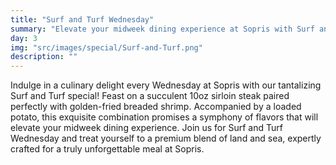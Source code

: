 ```yaml
---
title: "Surf and Turf Wednesday"
summary: "Elevate your midweek dining experience at Sopris with Surf and Turf Wednesday, a culinary delight featuring a 10oz sirloin steak, golden-fried breaded shrimp, and a loaded potato."
day: 3
img: "src/images/special/Surf-and-Turf.png"
description: ""
---
```

Indulge in a culinary delight every Wednesday at Sopris with our tantalizing Surf and Turf special! Feast on a succulent 10oz sirloin steak paired perfectly with golden-fried breaded shrimp. Accompanied by a loaded potato, this exquisite combination promises a symphony of flavors that will elevate your midweek dining experience. Join us for Surf and Turf Wednesday and treat yourself to a premium blend of land and sea, expertly crafted for a truly unforgettable meal at Sopris.